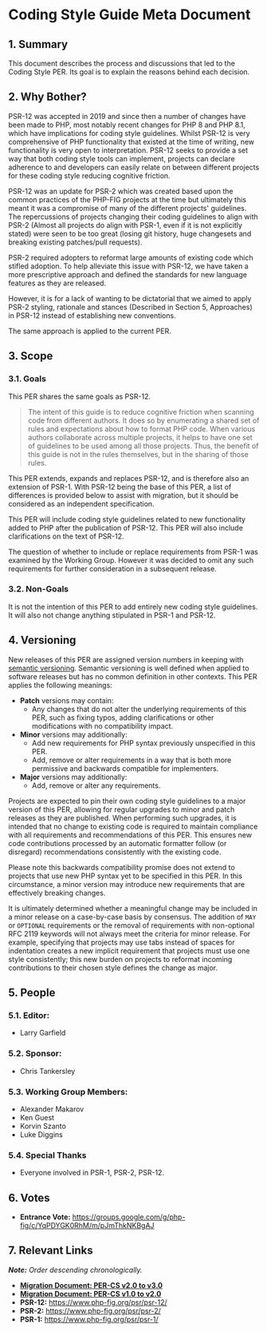 # Coding Style Guide Meta Document

## 1. Summary

This document describes the process and discussions that led to the Coding
Style PER. Its goal is to explain the reasons behind each decision.

## 2. Why Bother?

PSR-12 was accepted in 2019 and since then a number of changes have been made to PHP,
most notably recent changes for PHP 8 and PHP 8.1, which have implications for coding style
guidelines. Whilst PSR-12 is very comprehensive of PHP functionality that existed at
the time of writing, new functionality is very open to interpretation. PSR-12 seeks
to provide a set way that both coding style tools can implement, projects can declare
adherence to and developers can easily relate on between different projects for these
coding style reducing cognitive friction.

PSR-12 was an update for PSR-2 which was created based upon the common practices of the PHP-FIG
projects at the time but ultimately this meant it was a compromise of many of the different
projects' guidelines. The repercussions of projects changing their coding guidelines to align
with PSR-2 (Almost all projects do align with PSR-1, even if it is not explicitly stated) were
seen to be too great (losing git history, huge changesets and breaking existing patches/pull requests).

PSR-2 required adopters to reformat large amounts of existing code which stifled adoption.
To help alleviate this issue with PSR-12, we have taken a more prescriptive approach and
defined the standards for new language features as they are released.

However, it is for a lack of wanting to be dictatorial that we aimed to apply PSR-2
styling, rationale and stances (Described in Section 5, Approaches) in PSR-12 instead of
establishing new conventions.

The same approach is applied to the current PER.

## 3. Scope

### 3.1. Goals

This PER shares the same goals as PSR-12.

> The intent of this guide is to reduce cognitive friction when scanning code from
> different authors. It does so by enumerating a shared set of rules and expectations
> about how to format PHP code.
> When various authors collaborate across multiple projects, it helps to have one set
> of guidelines to be used among all those projects. Thus, the benefit of this guide is
> not in the rules themselves, but in the sharing of those rules.

This PER extends, expands and replaces PSR-12, and is therefore also an extension of PSR-1.
With PSR-12 being the base of this PER, a list of differences is provided below to assist with migration,
but it should be considered as an independent specification.

This PER will include coding style guidelines related to new functionality added to PHP
after the publication of PSR-12. This PER will also include clarifications on the text of
PSR-12.

The question of whether to include or replace requirements from PSR-1 was examined by the Working Group. However it was decided to omit any such requirements for further consideration in a subsequent release.

### 3.2. Non-Goals

It is not the intention of this PER to add entirely new coding style guidelines. It will
also not change anything stipulated in PSR-1 and PSR-12.

## 4. Versioning

New releases of this PER are assigned version numbers in keeping with [semantic versioning](https://semver.org/). 
Semantic versioning is well defined when applied to software releases but has no common definition in other contexts. 
This PER applies the following meanings:

* **Patch** versions may contain:
  * Any changes that do not alter the underlying requirements of this PER, such as fixing typos, adding clarifications or 
other modifications with no compatibility impact.
* **Minor** versions may additionally:
  * Add new requirements for PHP syntax previously unspecified in this PER.
  * Add, remove or alter requirements in a way that is both more permissive and backwards compatible for implementers.
* **Major** versions may additionally:
  * Add, remove or alter any requirements.

Projects are expected to pin their own coding style guidelines to a major version of this PER, allowing for regular 
upgrades to minor and patch releases as they are published. When performing such upgrades, it is intended that no change
to existing code is required to maintain compliance with all requirements and recommendations of this PER. This ensures 
new code contributions processed by an automatic formatter follow (or disregard) recommendations consistently with the 
existing code.

Please note this backwards compatibility promise does not extend to projects that use new PHP syntax yet to be specified
in this PER. In this circumstance, a minor version may introduce new requirements that are effectively breaking changes.

It is ultimately determined whether a meaningful change may be included in a minor release on a case-by-case basis by 
consensus. The addition of `MAY` or `OPTIONAL` requirements or the removal of requirements with non-optional RFC 2119 
keywords will not always meet the criteria for minor release. For example, specifying that projects may use tabs instead
of spaces for indentation creates a new implicit requirement that projects must use one style consistently; this new 
burden on projects to reformat incoming contributions to their chosen style defines the change as major.

## 5. People

### 5.1.  Editor:

* Larry Garfield

### 5.2. Sponsor:

* Chris Tankersley

### 5.3. Working Group Members:

* Alexander Makarov
* Ken Guest
* Korvin Szanto
* Luke Diggins

### 5.4. Special Thanks

* Everyone involved in PSR-1, PSR-2, PSR-12.

## 6. Votes

* **Entrance Vote:** https://groups.google.com/g/php-fig/c/YqPDYGK0RhM/m/pJmThkNKBgAJ

## 7. Relevant Links

_**Note:** Order descending chronologically._

* **[Migration Document: PER-CS v2.0 to v3.0](migration-3.0.md)**
* **[Migration Document: PER-CS v1.0 to v2.0](migration-2.0.md)**
* **PSR-12:** https://www.php-fig.org/psr/psr-12/
* **PSR-2:** https://www.php-fig.org/psr/psr-2/
* **PSR-1:** https://www.php-fig.org/psr/psr-1/
